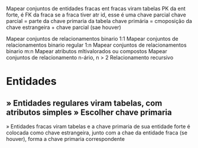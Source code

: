 <!-- Mapear conjuntos de entidades regulares 
  incluir todos os atributos simples 
  chave primaria = atributo identificador 
  se houver mais de um atributo identificador, criar chave primaria compostas
  reduzir valores dos atributos -->

Mapear conjuntos de entidades fracas
  ent fracas viram tabelas 
  PK da ent forte, é FK da fraca
  se a fraca tiver atr id, esse é uma chave parcial
  chave parcial = parte da chave primaria da tabela 
  chave primária = cmoposição da chave estrangeira + chave parcial (sae houver) 

Mapear conjuntos de relacionamentos binario 1:1
Mapear conjuntos de relacionamentos binario regular 1:n
Mapear conjuntos de relacionamentos binario m:n
Mapear atributos mltivalorados ou compostos
Mapear conjuntos de relacionamento n-ário, n > 2
Relacionamento recursivo 



# Entidades 
  » Entidades regulares viram tabelas, com atributos simples 
  » Escolher chave primaria
  ----------------------------
  » Entidades fracas viram tabelas e a chave primaria de sua entidade forte é colocada como chave estrangeira, junto com a chae da entidade fraca (se houver), forma a chave primaria correspondente 

